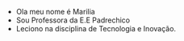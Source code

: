 - Ola meu nome é  Marilia
- Sou Professora da E.E Padrechico
- Leciono na disciplina de Tecnologia e Inovação.
  

<!---
ProfMarilia/ProfMarilia is a ✨ special ✨ repository because its `README.md` (this file) appears on your GitHub profile.
You can click the Preview link to take a look at your changes.
--->
